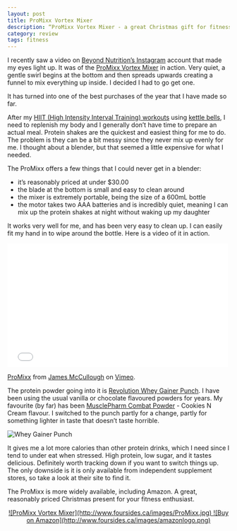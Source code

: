 ```yaml
---
layout: post
title: ProMixx Vortex Mixer
description: “ProMixx Vortex Mixer - a great Christmas gift for fitness enthusiasts.“
category: review    
tags: fitness
---
```


I recently saw a video on [Beyond Nutrition’s Instagram](http://instagram.com/p/v6vTU8QQw3/?modal=true "Instagram | Beyond Nutrition") account that made my eyes light up. It was of the [ProMixx Vortex Mixer](http://www.amazon.com/gp/product/B00A9XMNMQ/ref=as_li_tl?ie=UTF8&camp=1789&creative=390957&creativeASIN=B00A9XMNMQ&linkCode=as2&tag=four0b-20&linkId=NUPMGK7QOARMR4ON "ProMixx Vortex Mixer") in action. Very quiet, a gentle swirl begins at the bottom and then spreads upwards creating a funnel to mix everything up inside. I decided I had to go get one. 

It has turned into one of the best purchases of the year that I have made so far. 

After my [HIIT (High Intensity Interval Training) workouts](http://www.amazon.com/gp/product/B00KFGLVWK/ref=as_li_tl?ie=UTF8&camp=1789&creative=390957&creativeASIN=B00KFGLVWK&linkCode=as2&tag=four0b-20&linkId=DFIDV6QIDIS74DQO "HIIT and Kettlebell Training BOX SET | Amazon") using [kettle bells](http://www.amazon.com/gp/product/B001TE9A9I/ref=as_li_tl?ie=UTF8&camp=1789&creative=390957&creativeASIN=B001TE9A9I&linkCode=as2&tag=four0b-20&linkId=DMBIJTWOXHGJ5CUC "Kettlebells | Amazon"), I need to replenish my body and I generally don’t have time to prepare an actual meal. Protein shakes are the quickest and easiest thing for me to do. The problem is they can be a bit messy since they never mix up evenly for me. I thought about a blender, but that seemed a little expensive for what I needed. 

The ProMixx offers a few things that I could never get in a blender:

- it’s reasonably priced at under $30.00
- the blade at the bottom is small and easy to clean around
- the mixer is extremely portable, being the size of a 600mL bottle
- the motor takes two AAA batteries and is incredibly quiet, meaning I can mix up the protein shakes at night without waking up my daughter

It works very well for me, and has been very easy to clean up. I can easily fit my hand in to wipe around the bottle. Here is a video of it in action. 

<iframe src="//player.vimeo.com/video/114369233" width="500" height="281" frameborder="0" webkitallowfullscreen mozallowfullscreen allowfullscreen></iframe> <p><a href="http://vimeo.com/114369233">ProMixx</a> from <a href="http://vimeo.com/user10606267">James McCullough</a> on <a href="https://vimeo.com">Vimeo</a>.</p>

The protein powder going into it is [Revolution Whey Gainer Punch](http://www.revolution-nutrition.com/flavor-match/47-whey-gainer-punch.html "Revolution Whey Gainer Punch"). I have been using the usual vanilla or chocolate flavoured powders for years. My favourite (by far) has been [MusclePharm Combat Powder](http://www.amazon.com/gp/product/B004EHXKU2/ref=as_li_tl?ie=UTF8&camp=1789&creative=390957&creativeASIN=B004EHXKU2&linkCode=as2&tag=four0b-20&linkId=OJLP4RK6RVKH63ZG "MusclePharm Combat Powder") - Cookies N Cream flavour. I switched to the punch partly for a change, partly for something lighter in taste that doesn’t taste horrible. 

![Whey Gainer Punch](http://www.foursides.ca/images/WheyGainer.png "Whey Gainer Punch")

It gives me a lot more calories than other protein drinks, which I need since I tend to under eat when stressed. High protein, low sugar, and it tastes delicious. Definitely worth tracking down if you want to switch things up. The only downside is it is only available from independent supplement stores, so take a look at their site to find it. 

The ProMixx is more widely available, including Amazon. A great, reasonably priced Christmas present for your fitness enthusiast.
<center>
<a href=“[http://www.amazon.com/gp/product/B00A9XMNMQ/ref=as\_li\_tl?ie=UTF8&camp=1789&creative=390957&creativeASIN=B00A9XMNMQ&linkCode=as2&tag=four0b-20&linkId=NUPMGK7QOARMR4ON](http://www.amazon.com/gp/product/B00A9XMNMQ/ref=as_li_tl?ie=UTF8&camp=1789&creative=390957&creativeASIN=B00A9XMNMQ&linkCode=as2&tag=four0b-20&linkId=NUPMGK7QOARMR4ON)”>
![ProMixx Vortex Mixer](http://www.foursides.ca/images/ProMixx.jpg)
</a><a href=“[http://www.amazon.com/gp/product/B00A9XMNMQ/ref=as\_li\_tl?ie=UTF8&camp=1789&creative=390957&creativeASIN=B00A9XMNMQ&linkCode=as2&tag=four0b-20&linkId=NUPMGK7QOARMR4ON](http://www.amazon.com/gp/product/B00A9XMNMQ/ref=as_li_tl?ie=UTF8&camp=1789&creative=390957&creativeASIN=B00A9XMNMQ&linkCode=as2&tag=four0b-20&linkId=NUPMGK7QOARMR4ON)”>
![Buy on Amazon](http://www.foursides.ca/images/amazonlogo.png)
</a>
</center>